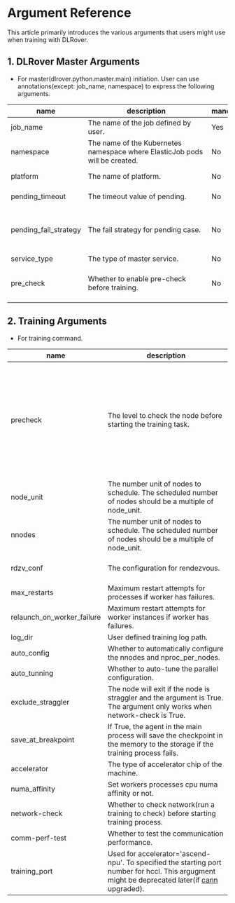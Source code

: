 # Argument Reference

This article primarily introduces the various arguments that users might use
when training with DLRover.

## 1. DLRover Master Arguments
* For master(dlrover.python.master.main) initiation. User can use annotations(except: job_name, namespace) to express the following arguments.

| name                  | description                                                                 | mandatory | format               | default | options                                                                         |
|-----------------------|-----------------------------------------------------------------------------|----|----------------------|---------|---------------------------------------------------------------------------------|
| job_name              | <div style="width: 200pt"> The name of the job defined by user.             | Yes | string | n/a     | <div style="width: 100pt"> n/a                                                  |
| namespace             | The name of the Kubernetes namespace where ElasticJob pods will be created. | No | string | default | n/a                                                                             |
| platform              | The name of platform.                                                       | No | string | pyk8s   | pyk8s, k8s, ray or local                                                        |
| pending_timeout       | The timeout value of pending.                                               | No | integer(unit: second) | 900     | \>=0                                                                            |
| pending_fail_strategy | The fail strategy for pending case.                                         | No | integer | 1       | -1: disabled <br/>0: skip <br/>1: verify necessary parts <br/>2: verify all parts |
| service_type          | The type of master service.                                                 | No | string | grpc    | grpc,http |
| pre_check             | Whether to enable pre-check before training.                                | No | bool                  | True    | True: enable pre-check False: disable pre-check                                   |


## 2. Training Arguments
* For training command.

| name               | description                                                                                                                                                                                                                    | mandatory | format  | default        | options                                                                                                                                                                                                         |
|--------------------|--------------------------------------------------------------------------------------------------------------------------------------------------------------------------------------------------------------------------------|----|---------|----------------|-----------------------------------------------------------------------------------------------------------------------------------------------------------------------------------------------------------------|
| precheck           | <div style="width: 200pt"> The level to check the node before starting the training task.                                                                                                                                      | No | integer | 0              | <div style="width: 100pt"> 0: no check <br/>1: splits nodes into groups to runs a matmul and allgather task and each group has 2nodes <br/>2: will run an allgather task with all nodes to test the performance |
| node_unit          | The number unit of nodes to schedule. The scheduled number of nodes should be a multiple of node_unit.                                                                                                                         | No | integer | 1              | \>=1                                                                                                                                                                                                            |
| nnodes          | The number unit of nodes to schedule. The scheduled number of nodes should be a multiple of node_unit.                                                                                                                         | No | integer | 1              | \>=1                                                                                                                                                                                                            |
| rdzv_conf          | The configuration for rendezvous.                                                                                                                                                                                              | No | dict    | n/a            | supported key: join_timeout(value > 0)                                                                                                                                                                          |
| max_restarts          | Maximum restart attempts for processes if worker has failures.                                                                                                                                                                 | No | integer | 3              | \>=1                                                                                                                                                                                                            |
| relaunch_on_worker_failure | Maximum restart attempts for worker instances if worker has failures.                                                                                                                                                          | No | integer | 3              | \>=1                                                                                                                                                                                                            |
| log_dir          | User defined training log path. | No | string  | n/a            | n/a                                                                                                                                                                                                             |
| auto_config        | Whether to automatically configure the nnodes and nproc_per_nodes.                                                                                                                                                             | No | boolean | False          | n/a                                                                                                                                                                                                             |
| auto_tunning       | Whether to auto-tune the parallel configuration.                                                                                                                                                                               | No | boolean | False          | n/a                                                                                                                                                                                                             |
| exclude_straggler  | The node will exit if the node is straggler and the argument is True. The argument only works when network-check is True.                                                                                                      | No | boolean | False          | n/a                                                                                                                                                                                                             |                                                                                         |
| save_at_breakpoint | If True, the agent in the main process will save the checkpoint in the memory to the storage if the training process fails.                                                                                                    | No | boolean | False          | n/a                                                                                                                                                                                                             |                                                                                         |
| accelerator        | The type of accelerator chip of the machine.                                                                                                                                                                                   | No | string  | nvidia.com/gpu | nvidia.com/gpu<br/>ascend-npu                                                                                                                                                                                   |                                                                                         |
| numa_affinity      | Set workers processes cpu numa affinity or not.                                                                                                                                                                                | No | boolean | False          | n/a                                                                                                                                                                                                             |                                                                                         |
| network-check      | Whether to check network(run a training to check) before starting training process.                                                                                                                                            | No | boolean | False          | n/a                                                                                                                                                                                                             |                                                                                         |
| comm-perf-test     | Whether to test the communication performance.                                                                                                                                                                                 | No | boolean | False          | n/a                                                                                                                                                                                                             |                                                                                         |
| training_port      | Used for accelerator='ascend-npu'. To specified the starting port number for hccl. This argugment might be deprecated later(if [cann](https://support.huawei.com/enterprise/zh/ascend-computing/cann-pid-251168373) upgraded). | No | integer | 60000          | number in port range                                                                                                                                                                                            |
